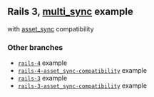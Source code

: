 ## Rails 3, [multi_sync](https://github.com/karlfreeman/multi_sync) example

with [asset_sync](https://github.com/rumblelabs/asset_sync) compatibility

### Other branches
- [`rails-4`](/tree/rails-4) example
- [`rails-4-asset_sync-compatibility`](/tree/rails-4-asset_sync-compatibility) example
- [`rails-3`](/tree/rails-3) example
- [`rails-3-asset_sync-compatibility`](/tree/rails-4-asset_sync-compatibility) example
